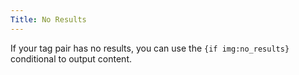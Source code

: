 ```yaml
---
Title: No Results
---
```


If your tag pair has no results, you can use the `{if img:no_results}` conditional to output content.
